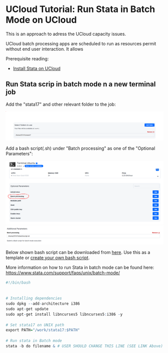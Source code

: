 # UCloud Tutorial: Run Stata in Batch Mode on UCloud

This is an approach to adress the UCloud capacity issues. 

UCloud batch processing apps are scheduled to run as resources permit without end user interaction. It allows 

Prerequisite reading:

- [Install Stata on UCloud](/Tutorials/STATA/install/)

## Run Stata scrip in batch mode n a new terminal job

Add the "stata17" and other relevant folder to the job:

![img5](images/img5.PNG)

Add a bash script(.sh) under "Batch processing" as one of the "Optional Parameters":

![img6](images/img6.PNG)
![img7](images/img7.PNG)


Below shown bash script can be downloaded from [here](https://github.com/CBS-HPC/Tutorials/blob/main/STATA/batchscript.sh). Use this as a template or [create your own bash script](https://www.howtogeek.com/261591/how-to-create-and-run-bash-shell-scripts-on-windows-10/).

More information on how to run Stata in batch mode can be found here: https://www.stata.com/support/faqs/unix/batch-mode/

```R
#!/bin/bash


# Installing dependencies
sudo dpkg --add-architecture i386
sudo apt-get update
sudo apt-get install libncurses5 libncurses5:i386 -y

# Set stata17 on UNIX path
export PATH="/work/stata17:$PATH"

# Run stata in Batch mode
stata -b do filename & # USER SHOULD CHANGE THIS LINE (SEE LINK Above)

```
